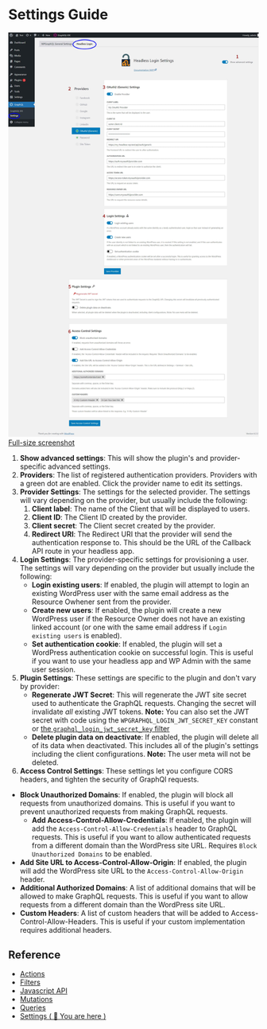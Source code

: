 # Settings Guide

<a href="./../../assets/screenshot-1.jpg" target="_blank"><img src="./../../assets/screenshot-1.jpg" alt="Screenshot of the Headless Login for WPGraphQL settings page" width="600" height="auto" /><br />
Full-size screenshot</a>
</a>

1. **Show advanced settings**: This will show the plugin's and provider-specific advanced settings.
2. **Providers**: The list of registered authentication providers. Providers with a green dot are enabled. Click the provider name to edit its settings.
3. **Provider Settings**: The settings for the selected provider. The settings will vary depending on the provider, but usually include the following:
   1. **Client label**: The name of the Client that will be displayed to users.
   2. **Client ID**: The Client ID created by the provider.
   3. **Client secret**: The Client secret created by the provider.
   4. **Redirect URI**: The Redirect URI that the provider will send the authentication response to. This should be the URL of the Callback API route in your headless app.
4. **Login Settings**: The provider-specific settings for provisioning a user. The settings will vary depending on the provider but usually include the following:
   * **Login existing users**: If enabled, the plugin will attempt to login an existing WordPress user with the same email address as the Resource Owhener sent from the provider.
   * **Create new users**: If enabled, the plugin will create a new WordPress user if the Resource Owner does not have an existing linked account (or one with the same email address if `Login existing users` is enabled).
   * **Set authentication cookie**: If enabled, the plugin will set a WordPress authentication cookie on successful login. This is useful if you want to use your headless app and WP Admin with the same user session.
5. **Plugin Settings**: These settings are specific to the plugin and don't vary by provider:
   * **Regenerate JWT Secret**: This will regenerate the JWT site secret used to authenticate the GraphQL requests. Changing the secret will invalidate _all_ existing JWT tokens.
   **Note:** You can also set the JWT secret with code using the `WPGRAPHQL_LOGIN_JWT_SECRET_KEY` constant or [the `graphql_login_jwt_secret_key` filter](./filters.md#graphql_login_jwt_secret_key)
   * **Delete plugin data on deactivate**: If enabled, the plugin will delete all of its data when deactivated. This includes all of the plugin's settings including the client configurations. **Note:** The user meta will not be deleted.
6. **Access Control Settings**: These settings let you configure CORS headers, and tighten the security of GraphQl requests.
  * **Block Unauthorized Domains**: If enabled, the plugin will block all requests from unauthorized domains. This is useful if you want to prevent unauthorized requests from making GraphQL requests.
	* **Add Access-Control-Allow-Credentials**: If enabled, the plugin will add the `Access-Control-Allow-Credentials` header to GraphQL requests. This is useful if you want to allow authenticated requests from a different domain than the WordPress site URL. Requires `Block Unauthorized Domains` to be enabled.
  * **Add Site URL to Access-Control-Allow-Origin**: If enabled, the plugin will add the WordPress site URL to the `Access-Control-Allow-Origin` header.
  * **Additional Authorized Domains**: A list of additional domains that will be allowed to make GraphQL requests. This is useful if you want to allow requests from a different domain than the WordPress site URL.
  * **Custom Headers**: A list of custom headers that will be added to Access-Control-Allow-Headers. This is useful if your custom implementation requires additional headers.

## Reference

- [Actions](/docs/reference/actions.md)
- [Filters](/docs/reference/filters.md)
- [Javascript API](/docs/reference/javascript-api.md)
- [Mutations](/docs/reference/mutations.md)
- [Queries](/docs/reference/queries.md)
- [Settings  ( 🎯 You are here )](/docs/reference/settings.md)
